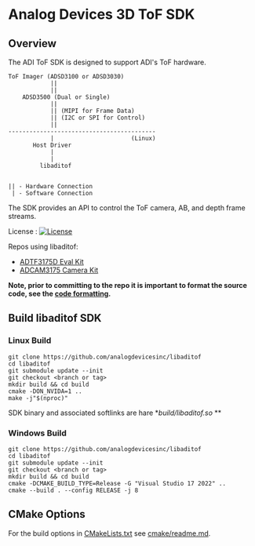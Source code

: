 # Analog Devices 3D ToF SDK 

## Overview

The ADI ToF SDK is designed to support ADI's ToF hardware.

```
ToF Imager (ADSD3100 or ADSD3030)
            ||
            ||
    ADSD3500 (Dual or Single)
            ||
            || (MIPI for Frame Data)
            || (I2C or SPI for Control)
            ||
------------------------------------------
            |                      (Linux) 
       Host Driver
            |
            |
         libaditof


|| - Hardware Connection
 | - Software Connection
```

The SDK provides an API to control the ToF camera, AB, and depth frame streams.

License : [![License](https://img.shields.io/badge/license-MIT-blue.svg)](LICENSE)

Repos using libaditof:

* [ADTF3175D Eval Kit](https://github.com/analogdevicesinc/ToF)
* [ADCAM3175 Camera Kit](https://github.com/analogdevicesinc/ADCAM)

**Note, prior to committing to the repo it is important to format the source code, see the [code formatting](./doc/code-formatting.md).**

## Build libaditof SDK

### Linux Build

```
git clone https://github.com/analogdevicesinc/libaditof
cd libaditof
git submodule update --init
git checkout <branch or tag>
mkdir build && cd build
cmake -DON_NVIDA=1 ..
make -j"$(nproc)"
```

SDK binary and associated softlinks are hare **build/libaditof.so* **

### Windows Build

```
git clone https://github.com/analogdevicesinc/libaditof
cd libaditof
git submodule update --init
git checkout <branch or tag>
mkdir build && cd build
cmake -DCMAKE_BUILD_TYPE=Release -G "Visual Studio 17 2022" ..
cmake --build . --config RELEASE -j 8
```

## CMake Options

For the build options in [CMakeLists.txt](./CMakeLists.txt) see [cmake/readme.md](./cmake/readme.md).
